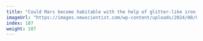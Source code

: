 ```yaml
---
title: "Could Mars become habitable with the help of glitter-like iron rods?"
imageUrl: "https://images.newscientist.com/wp-content/uploads/2024/08/07170508/SEI_216329040.jpg?width=788"
index: 187
weight: 187
---
```

